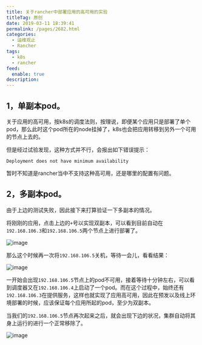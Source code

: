```yaml
---
title: 关于rancher中部署应用的高可用的实验
titleTag: 原创
date: 2019-03-11 18:39:41
permalink: /pages/2682.html
categories: 
  - 运维观止
  - Rancher
tags: 
  - k8s
  - rancher
feed: 
  enable: true
description: 
---
```


## 1，单副本pod。

关于应用的高可用，按k8s的调度法则，按理说，即便某个应用只是部署了单个pod，那么此时这个pod所在的node挂掉了，k8s也会把应用转移到另外一个可用的节点上去的。

但是经过试验发现，这种方式并不行，会报出如下错误提示：

```
Deployment does not have minimum availability
```

暂时不知道是rancher当中不支持这种高可用，还是哪里的配置有问题。

## 2，多副本pod。

由于上边的测试失败，因此接下来打算验证一下多副本的情况。

将刚刚的应用，点击上边的`+`号以实现双副本，可以看到目前自动在`192.168.106.3`和`192.168.106.5`两个节点上进行部署了。

![image](http://t.eryajf.net/imgs/2021/09/f4718a580d4c88f3.jpg)

那么这个时候再一次将`192.168.106.5`关机，等待一会儿，看看结果：

![image](http://t.eryajf.net/imgs/2021/09/1742d69e3d15a58f.jpg)

一开始会出现`192.168.106.5`节点上的pod不可用，接着等待十分钟左右，可以看到调度器又在`192.168.106.4`上启动了一个pod。而在这个过程中，始终还有`192.168.106.3`在提供服务，这样也就实现了应用高可用，因此在预发以及线上环境部署的时候，应该保证每个应用所起的pod，至少为双副本。

当我们的`192.168.106.5`节点再次起来之后，就会出现下边的状况，集群自动将其身上运行的进行一个正常移除了。

![image](http://t.eryajf.net/imgs/2021/09/012df78d08d10f93.jpg)

